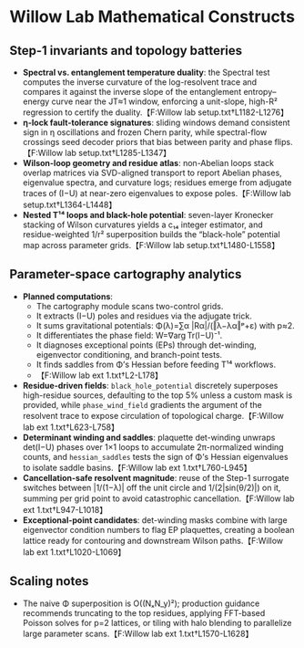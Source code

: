 # Willow Lab Mathematical Constructs

## Step-1 invariants and topology batteries
- **Spectral vs. entanglement temperature duality**: the Spectral test computes the inverse curvature of the log-resolvent trace and compares it against the inverse slope of the entanglement entropy–energy curve near the JT≈1 window, enforcing a unit-slope, high-R² regression to certify the duality.【F:Willow lab setup.txt†L1182-L1276】
- **η-lock fault-tolerance signatures**: sliding windows demand consistent sign in η oscillations and frozen Chern parity, while spectral-flow crossings seed decoder priors that bias between parity and phase flips.【F:Willow lab setup.txt†L1285-L1347】
- **Wilson-loop geometry and residue atlas**: non-Abelian loops stack overlap matrices via SVD-aligned transport to report Abelian phases, eigenvalue spectra, and curvature logs; residues emerge from adjugate traces of (I−U) at near-zero eigenvalues to expose poles.【F:Willow lab setup.txt†L1364-L1448】
- **Nested T¹⁴ loops and black-hole potential**: seven-layer Kronecker stacking of Wilson curvatures yields a c₁₄ integer estimator, and residue-weighted 1/r² superposition builds the “black-hole” potential map across parameter grids.【F:Willow lab setup.txt†L1480-L1558】

## Parameter-space cartography analytics
- **Planned computations**:
  - The cartography module scans two-control grids.
  - It extracts (I−U) poles and residues via the adjugate trick.
  - It sums gravitational potentials: Φ(λ)=∑α |Rα|/(‖λ−λα‖ᵖ+ε) with p≈2.
  - It differentiates the phase field: W=∇arg Tr(I−U)⁻¹.
  - It diagnoses exceptional points (EPs) through det-winding, eigenvector conditioning, and branch-point tests.
  - It finds saddles from Φ’s Hessian before feeding T¹⁴ workflows.
  - 【F:Willow lab ext 1.txt†L2-L178】
- **Residue-driven fields**: `black_hole_potential` discretely superposes high-residue sources, defaulting to the top 5% unless a custom mask is provided, while `phase_wind_field` gradients the argument of the resolvent trace to expose circulation of topological charge.【F:Willow lab ext 1.txt†L623-L758】
- **Determinant winding and saddles**: plaquette det-winding unwraps det(I−U) phases over 1×1 loops to accumulate 2π-normalized winding counts, and `hessian_saddles` tests the sign of Φ’s Hessian eigenvalues to isolate saddle basins.【F:Willow lab ext 1.txt†L760-L945】
- **Cancellation-safe resolvent magnitude**: reuse of the Step-1 surrogate switches between |1/(1−λ)| off the unit circle and 1/(2|sin(θ/2)|) on it, summing per grid point to avoid catastrophic cancellation.【F:Willow lab ext 1.txt†L947-L1018】
- **Exceptional-point candidates**: det-winding masks combine with large eigenvector condition numbers to flag EP plaquettes, creating a boolean lattice ready for contouring and downstream Wilson paths.【F:Willow lab ext 1.txt†L1020-L1069】

## Scaling notes
- The naive Φ superposition is O((NₓN_y)²); production guidance recommends truncating to the top residues, applying FFT-based Poisson solves for p=2 lattices, or tiling with halo blending to parallelize large parameter scans.【F:Willow lab ext 1.txt†L1570-L1628】
